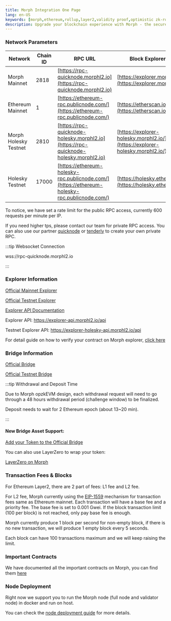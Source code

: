 ```yaml
---
title: Morph Integration One Page
lang: en-US
keywords: [morph,ethereum,rollup,layer2,validity proof,optimistic zk-rollup]
description: Upgrade your blockchain experience with Morph - the secure decentralized, cost0efficient, and high-performing optimistic zk-rollup solution. Try it now!
---
```


### Network Parameters

| Network | Chain ID | RPC URL | Block Explorer URL |
| --- | --- | --- | --- |
| Morph Mainnet | 2818 | [https://rpc-quicknode.morphl2.io](https://rpc-quicknode.morphl2.io) | [https://explorer.morphl2.io/](https://explorer.morphl2.io/) |
| Ethereum Mainnet | 1 | [https://ethereum-rpc.publicnode.com/](https://ethereum-rpc.publicnode.com/) | [https://etherscan.io/](https://etherscan.io/) |
| Morph Holesky Testnet | 2810 | [https://rpc-quicknode-holesky.morphl2.io](https://rpc-quicknode-holesky.morphl2.io) | [https://explorer-holesky.morphl2.io/](https://explorer-holesky.morphl2.io/) |
| Holesky Testnet | 17000 | [https://ethereum-holesky-rpc.publicnode.com/](https://ethereum-holesky-rpc.publicnode.com/) | [https://holesky.etherscan.io/](https://holesky.etherscan.io/) |


To notice, we have set a rate limit for the public RPC access, currently 600 requests per minute per IP.

If you need higher tps, please contact our team for private RPC access. You can also use our partner [quicknode](https://www.quicknode.com/) or [tenderly](https://tenderly.co/) to create your own private RPC.

:::tip Websocket Connection

wss://rpc-quicknode.morphl2.io

:::

### Explorer Information

[Official Mainnet Explorer](https://explorer.morphl2.io)

[Official Testnet Explorer](https://explorer-holesky.morphl2.io)

[Explorer API Documentation](https://explorer.morphl2.io/api-docs)

Explorer API: https://explorer-api.morphl2.io/api

Testnet Explorer API: https://explorer-holesky-api.morphl2.io/api


For detail guide on how to verify your contract on Morph explorer, [click here](../build-on-morph/5-verify-your-smart-contracts.md)

### Bridge Information

[Official Bridge](https://bridge.morphl2.io)

[Official Testnet Bridge](https://bridge-holesky.morphl2.io)

:::tip Withdrawal and Deposit Time

Due to Morph opzkEVM design, each withdrawal request will need to go through a 48 hours withdrawal period (challenge window) to be finalized. 

Deposit needs to wait for 2 Ethereum epoch (about 13~20 min).

:::

#### New Bridge Asset Support:

[Add your Token to the Official Bridge](https://docs.morphl2.io/docs/build-on-morph/build-on-morph/bridge-between-morph-and-ethereum#add-your-token-to-the-official-bridge)


You can also use LayerZero to wrap your token:

[LayerZero on Morph](https://docs.layerzero.network/v2/developers/evm/technical-reference/deployed-contracts#morph)


### Transaction Fees & Blocks

For Ethereum Layer2, there are 2 part of fees: L1 fee and L2 fee.

For L2 fee, Morph currently using the [EIP-1559](https://github.com/ethereum/EIPs/blob/master/EIPS/eip-1559.md) mechanism for transaction fees same as Ethereum mainnet. Each transaction will have a base fee and a priority fee. The base fee is set to 0.001 Gwei. If the block transaction limit (100 per block) is not reached, only pay base fee is enough.

Morph currently produce 1 block per second for non-empty block, if there is no new transaction, we will produce 1 empty block every 5 seconds.

Each block can have 100 transactions maximum and we will keep raising the limit.

### Important Contracts

We have documented all the important contracts on Morph, you can find them [here](../developer-resources/1-contracts.md)

### Node Deployment

Right now we support you to run the Morph node (full node and validator node) in docker and run on host.

You can check the [node deployment guide](../developer-resources/node-operation/full-node/1-run-in-docker.md) for more details.


